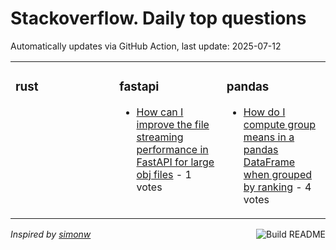 # Stackoverflow. Daily top questions 

Automatically updates via GitHub Action, last update: <!-- date starts -->2025-07-12<!-- date ends -->


<table><tr><td valign="top" width="33%">

### rust
<!-- rust starts -->

<!-- rust ends -->
</td><td valign="top" width="34%">


### fastapi
<!-- fastapi starts -->
* [How can I improve the file streaming performance in FastAPI for large obj files](https://stackoverflow.com/questions/79698459/how-can-i-improve-the-file-streaming-performance-in-fastapi-for-large-obj-files) - 1 votes
<!-- fastapi ends -->
</td><td valign="top" width="34%">


### pandas
<!-- pandas starts -->
* [How do I compute group means in a pandas DataFrame when grouped by ranking](https://stackoverflow.com/questions/79697772/how-do-i-compute-group-means-in-a-pandas-dataframe-when-grouped-by-ranking) - 4 votes
<!-- pandas ends -->
</td></tr></table>

<a href="https://github.com/hp0404/hp0404/actions"><img src="https://github.com/hp0404/hp0404/workflows/Build%20README/badge.svg" align="right" alt="Build README"></a> <p>*Inspired by  [simonw](https://github.com/simonw/simonw)*</p>
